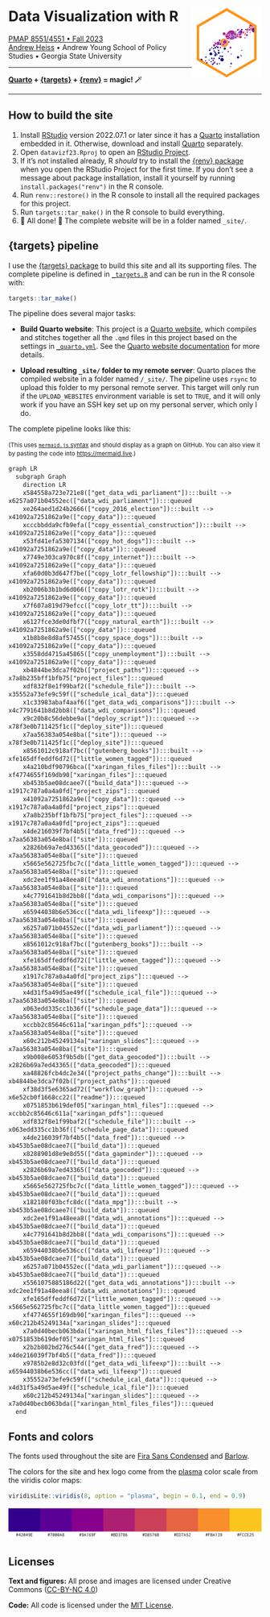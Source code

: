 
<!-- README.md is generated from README.qmd. Please edit that file -->

# Data Visualization with R <a href='https://econf23.classes.andrewheiss.com/'><img src='files/favicon-512.png' align="right" height="139" /></a>

[PMAP 8551/4551 • Fall 2023](https://datavizf23.classes.andrewheiss.com/)  
[Andrew Heiss](https://www.andrewheiss.com/) • Andrew Young School of
Policy Studies • Georgia State University

------------------------------------------------------------------------

**[Quarto](https://quarto.org/) +
[{targets}](https://docs.ropensci.org/targets/) +
[{renv}](https://rstudio.github.io/renv/) = magic! 🪄**

------------------------------------------------------------------------

## How to build the site

1.  Install
    [RStudio](https://www.rstudio.com/products/rstudio/download/#download)
    version 2022.07.1 or later since it has a
    [Quarto](https://quarto.org/) installation embedded in it.
    Otherwise, download and install [Quarto](https://quarto.org/)
    separately.
2.  Open `datavizf23.Rproj` to open an [RStudio
    Project](https://r4ds.had.co.nz/workflow-projects.html).
3.  If it’s not installed already, R *should* try to install the [{renv}
    package](https://rstudio.github.io/renv/) when you open the RStudio
    Project for the first time. If you don’t see a message about package
    installation, install it yourself by running
    `install.packages("renv")` in the R console.
4.  Run `renv::restore()` in the R console to install all the required
    packages for this project.
5.  Run `targets::tar_make()` in the R console to build everything.
6.  🎉 All done! 🎉 The complete website will be in a folder named
    `_site/`.

## {targets} pipeline

I use the [{targets} package](https://docs.ropensci.org/targets/) to
build this site and all its supporting files. The complete pipeline is
defined in [`_targets.R`](_targets.R) and can be run in the R console
with:

``` r
targets::tar_make()
```

The pipeline does several major tasks:

- **Build Quarto website**: This project is a [Quarto
  website](https://quarto.org/docs/websites/), which compiles and
  stitches together all the `.qmd` files in this project based on the
  settings in [`_quarto.yml`](_quarto.yml). See the [Quarto website
  documentation](https://quarto.org/docs/websites/) for more details.

- **Upload resulting `_site/` folder to my remote server**: Quarto
  places the compiled website in a folder named `/_site/`. The pipeline
  uses `rsync` to upload this folder to my personal remote server. This
  target will only run if the `UPLOAD_WEBSITES` environment variable is
  set to `TRUE`, and it will only work if you have an SSH key set up on
  my personal server, which only I do.

The complete pipeline looks like this:

<small>(This uses [`mermaid.js`
syntax](https://mermaid-js.github.io/mermaid/) and should display as a
graph on GitHub. You can also view it by pasting the code into
<https://mermaid.live>.)</small>

``` mermaid
graph LR
  subgraph Graph
    direction LR
    x584558a723e721e8(["get_data_wdi_parliament"]):::built --> x6257a071b04552ec(["data_wdi_parliament"]):::queued
    xe264aed1d24b2666(["copy_2016_election"]):::built --> x41092a7251862a9e(["copy_data"]):::queued
    xcccbbdda9cfb9efa(["copy_essential_construction"]):::built --> x41092a7251862a9e(["copy_data"]):::queued
    x53fd41efa5307134(["copy_hot_dogs"]):::built --> x41092a7251862a9e(["copy_data"]):::queued
    x7749e303ca970c8f(["copy_internet"]):::built --> x41092a7251862a9e(["copy_data"]):::queued
    xfa60d0b3d647f7be(["copy_lotr_fellowship"]):::built --> x41092a7251862a9e(["copy_data"]):::queued
    xb2006b3b1bd6d066(["copy_lotr_rotk"]):::built --> x41092a7251862a9e(["copy_data"]):::queued
    x7f607a819d79efcc(["copy_lotr_tt"]):::built --> x41092a7251862a9e(["copy_data"]):::queued
    x6127fce3de0dfbf7(["copy_natural_earth"]):::built --> x41092a7251862a9e(["copy_data"]):::queued
    x1b8b8e8d8af57455(["copy_space_dogs"]):::built --> x41092a7251862a9e(["copy_data"]):::queued
    x3558dd4715a45865(["copy_unemployment"]):::built --> x41092a7251862a9e(["copy_data"]):::queued
    xb4844be3dca7f02b(["project_paths"]):::queued --> x7a8b235bff1bfb75["project_files"]:::queued
    xdf832f8e1f99baf2(["schedule_file"]):::built --> x35552a73efe9c59f(["schedule_ical_data"]):::queued
    x1c33983abaf4aaf6(["get_data_wdi_comparisons"]):::built --> x4c7791641b8d2bb8(["data_wdi_comparisons"]):::queued
    x9c20b8c56debbe9a(["deploy_script"]):::queued --> x78f3e0b711425f1c(["deploy_site"]):::queued
    x7aa56383a054e8ba(["site"]):::queued --> x78f3e0b711425f1c(["deploy_site"]):::queued
    x8561012c918af7bc(["gutenberg_books"]):::built --> xfe165dffeddf6d72(["little_women_tagged"]):::queued
    x4a210bdf90796bca(["xaringan_files_files"]):::built --> xf4774655f169db90["xaringan_files"]:::queued
    xb453b5ae08dcaee7(["build_data"]):::queued --> x1917c787a0a4a0fd["project_zips"]:::queued
    x41092a7251862a9e(["copy_data"]):::queued --> x1917c787a0a4a0fd["project_zips"]:::queued
    x7a8b235bff1bfb75["project_files"]:::queued --> x1917c787a0a4a0fd["project_zips"]:::queued
    x4de216039f7bf4b5(["data_fred"]):::queued --> x7aa56383a054e8ba(["site"]):::queued
    x2826b69a7ed43365(["data_geocoded"]):::queued --> x7aa56383a054e8ba(["site"]):::queued
    x5665e562725fbc7c(["data_little_women_tagged"]):::queued --> x7aa56383a054e8ba(["site"]):::queued
    xdc2ee1f91a48eea8(["data_wdi_annotations"]):::queued --> x7aa56383a054e8ba(["site"]):::queued
    x4c7791641b8d2bb8(["data_wdi_comparisons"]):::queued --> x7aa56383a054e8ba(["site"]):::queued
    x65944038b6e536cc(["data_wdi_lifeexp"]):::queued --> x7aa56383a054e8ba(["site"]):::queued
    x6257a071b04552ec(["data_wdi_parliament"]):::queued --> x7aa56383a054e8ba(["site"]):::queued
    x8561012c918af7bc(["gutenberg_books"]):::built --> x7aa56383a054e8ba(["site"]):::queued
    xfe165dffeddf6d72(["little_women_tagged"]):::queued --> x7aa56383a054e8ba(["site"]):::queued
    x1917c787a0a4a0fd["project_zips"]:::queued --> x7aa56383a054e8ba(["site"]):::queued
    x4d31f5a49d5ae49f(["schedule_ical_file"]):::queued --> x7aa56383a054e8ba(["site"]):::queued
    x063edd335cc1b36f(["schedule_page_data"]):::queued --> x7aa56383a054e8ba(["site"]):::queued
    xccbb2c85646c611a["xaringan_pdfs"]:::queued --> x7aa56383a054e8ba(["site"]):::queued
    x60c212b45249134a["xaringan_slides"]:::queued --> x7aa56383a054e8ba(["site"]):::queued
    x9b008e6053f9b5db(["get_data_geocoded"]):::built --> x2826b69a7ed43365(["data_geocoded"]):::queued
    xa48826fcb4dc2e34(["project_paths_change"]):::built --> xb4844be3dca7f02b(["project_paths"]):::queued
    xf38d3f5e6365ad72(["workflow_graph"]):::queued --> x6e52cb0f1668cc22(["readme"]):::queued
    x0751853b619def05["xaringan_html_files"]:::queued --> xccbb2c85646c611a["xaringan_pdfs"]:::queued
    xdf832f8e1f99baf2(["schedule_file"]):::built --> x063edd335cc1b36f(["schedule_page_data"]):::queued
    x4de216039f7bf4b5(["data_fred"]):::queued --> xb453b5ae08dcaee7(["build_data"]):::queued
    x8288901d8e9e8d55(["data_gapminder"]):::queued --> xb453b5ae08dcaee7(["build_data"]):::queued
    x2826b69a7ed43365(["data_geocoded"]):::queued --> xb453b5ae08dcaee7(["build_data"]):::queued
    x5665e562725fbc7c(["data_little_women_tagged"]):::queued --> xb453b5ae08dcaee7(["build_data"]):::queued
    x182180f03bcfc8dc(["data_mpg"]):::built --> xb453b5ae08dcaee7(["build_data"]):::queued
    xdc2ee1f91a48eea8(["data_wdi_annotations"]):::queued --> xb453b5ae08dcaee7(["build_data"]):::queued
    x4c7791641b8d2bb8(["data_wdi_comparisons"]):::queued --> xb453b5ae08dcaee7(["build_data"]):::queued
    x65944038b6e536cc(["data_wdi_lifeexp"]):::queued --> xb453b5ae08dcaee7(["build_data"]):::queued
    x6257a071b04552ec(["data_wdi_parliament"]):::queued --> xb453b5ae08dcaee7(["build_data"]):::queued
    x5561075885186d22(["get_data_wdi_annotations"]):::built --> xdc2ee1f91a48eea8(["data_wdi_annotations"]):::queued
    xfe165dffeddf6d72(["little_women_tagged"]):::queued --> x5665e562725fbc7c(["data_little_women_tagged"]):::queued
    xf4774655f169db90["xaringan_files"]:::queued --> x60c212b45249134a["xaringan_slides"]:::queued
    x7a0d40becb063bda(["xaringan_html_files_files"]):::queued --> x0751853b619def05["xaringan_html_files"]:::queued
    x2b2b802bd276c544(["get_data_fred"]):::queued --> x4de216039f7bf4b5(["data_fred"]):::queued
    x9785b2e8d32c03fd(["get_data_wdi_lifeexp"]):::built --> x65944038b6e536cc(["data_wdi_lifeexp"]):::queued
    x35552a73efe9c59f(["schedule_ical_data"]):::queued --> x4d31f5a49d5ae49f(["schedule_ical_file"]):::queued
    x60c212b45249134a["xaringan_slides"]:::queued --> x7a0d40becb063bda(["xaringan_html_files_files"]):::queued
  end
```

## Fonts and colors

The fonts used throughout the site are [Fira Sans
Condensed](https://fonts.google.com/specimen/Fira+Sans+Condensed) and
[Barlow](https://fonts.google.com/specimen/Barlow).

The colors for the site and hex logo come from the
[plasma](https://cran.r-project.org/web/packages/viridis/vignettes/intro-to-viridis.html#the-color-scales)
color scale from the viridis color maps:

``` r
viridisLite::viridis(8, option = "plasma", begin = 0.1, end = 0.9)
```

<img src="README_files/figure-commonmark/show-plasma-1.png"
width="768" />

## Licenses

**Text and figures:** All prose and images are licensed under Creative
Commons ([CC-BY-NC
4.0](https://creativecommons.org/licenses/by-nc/4.0/))

**Code:** All code is licensed under the [MIT License](LICENSE.md).
